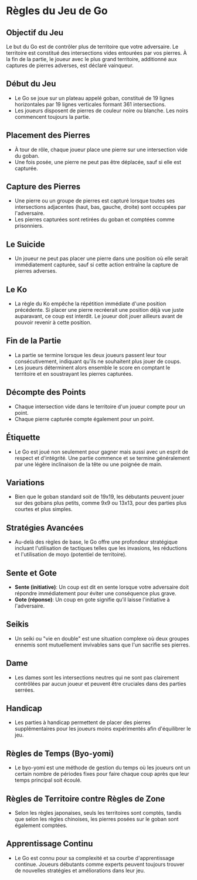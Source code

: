 # Règles du Jeu de Go

## Objectif du Jeu

Le but du Go est de contrôler plus de territoire que votre adversaire. Le territoire est constitué des intersections vides entourées par vos pierres. À la fin de la partie, le joueur avec le plus grand territoire, additionné aux captures de pierres adverses, est déclaré vainqueur.

## Début du Jeu

- Le Go se joue sur un plateau appelé goban, constitué de 19 lignes horizontales par 19 lignes verticales formant 361 intersections.
- Les joueurs disposent de pierres de couleur noire ou blanche. Les noirs commencent toujours la partie.

## Placement des Pierres

- À tour de rôle, chaque joueur place une pierre sur une intersection vide du goban.
- Une fois posée, une pierre ne peut pas être déplacée, sauf si elle est capturée.

## Capture des Pierres

- Une pierre ou un groupe de pierres est capturé lorsque toutes ses intersections adjacentes (haut, bas, gauche, droite) sont occupées par l'adversaire.
- Les pierres capturées sont retirées du goban et comptées comme prisonniers.

## Le Suicide

- Un joueur ne peut pas placer une pierre dans une position où elle serait immédiatement capturée, sauf si cette action entraîne la capture de pierres adverses.

## Le Ko

- La règle du Ko empêche la répétition immédiate d'une position précédente. Si placer une pierre recréerait une position déjà vue juste auparavant, ce coup est interdit. Le joueur doit jouer ailleurs avant de pouvoir revenir à cette position.

## Fin de la Partie

- La partie se termine lorsque les deux joueurs passent leur tour consécutivement, indiquant qu'ils ne souhaitent plus jouer de coups.
- Les joueurs déterminent alors ensemble le score en comptant le territoire et en soustrayant les pierres capturées.

## Décompte des Points

- Chaque intersection vide dans le territoire d'un joueur compte pour un point.
- Chaque pierre capturée compte également pour un point.

## Étiquette

- Le Go est joué non seulement pour gagner mais aussi avec un esprit de respect et d'intégrité. Une partie commence et se termine généralement par une légère inclinaison de la tête ou une poignée de main.

## Variations

- Bien que le goban standard soit de 19x19, les débutants peuvent jouer sur des gobans plus petits, comme 9x9 ou 13x13, pour des parties plus courtes et plus simples.

## Stratégies Avancées

- Au-delà des règles de base, le Go offre une profondeur stratégique incluant l'utilisation de tactiques telles que les invasions, les réductions et l'utilisation de moyo (potentiel de territoire).

## Sente et Gote

- **Sente (initiative)**: Un coup est dit en sente lorsque votre adversaire doit répondre immédiatement pour éviter une conséquence plus grave.
- **Gote (réponse)**: Un coup en gote signifie qu’il laisse l'initiative à l'adversaire.

## Seikis

- Un seiki ou "vie en double" est une situation complexe où deux groupes ennemis sont mutuellement invivables sans que l'un sacrifie ses pierres.

## Dame

- Les dames sont les intersections neutres qui ne sont pas clairement contrôlées par aucun joueur et peuvent être cruciales dans des parties serrées.

## Handicap

- Les parties à handicap permettent de placer des pierres supplémentaires pour les joueurs moins expérimentés afin d'équilibrer le jeu.

## Règles de Temps (Byo-yomi)

- Le byo-yomi est une méthode de gestion du temps où les joueurs ont un certain nombre de périodes fixes pour faire chaque coup après que leur temps principal soit écoulé.

## Règles de Territoire contre Règles de Zone

- Selon les règles japonaises, seuls les territoires sont comptés, tandis que selon les règles chinoises, les pierres posées sur le goban sont également comptées.

## Apprentissage Continu

- Le Go est connu pour sa complexité et sa courbe d'apprentissage continue. Joueurs débutants comme experts peuvent toujours trouver de nouvelles stratégies et améliorations dans leur jeu.
